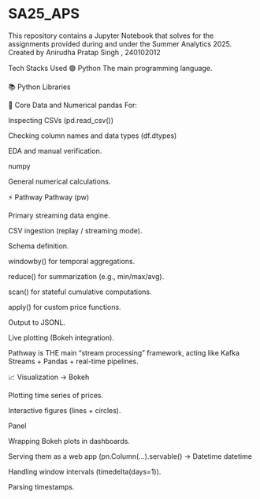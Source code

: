# SA25_APS
This repository contains a Jupyter Notebook that solves for the assignments provided during and under the Summer Analytics 2025. Created by Anirudha Pratap Singh , 240102012

Tech Stacks Used
🟢 Python
The main programming language.

📚 Python Libraries


🌟 Core Data and Numerical
pandas
For:

Inspecting CSVs (pd.read_csv())

Checking column names and data types (df.dtypes)

EDA and manual verification.

numpy

General numerical calculations.

⚡ Pathway
Pathway (pw)

Primary streaming data engine.

CSV ingestion (replay / streaming mode).

Schema definition.

windowby() for temporal aggregations.

reduce() for summarization (e.g., min/max/avg).

scan() for stateful cumulative computations.

apply() for custom price functions.

Output to JSONL.

Live plotting (Bokeh integration).

Pathway is THE main “stream processing” framework, acting like Kafka Streams + Pandas + real-time pipelines.

📈 Visualization
-> Bokeh

Plotting time series of prices.

Interactive figures (lines + circles).

Panel

Wrapping Bokeh plots in dashboards.

Serving them as a web app (pn.Column(...).servable()
  -> Datetime
datetime

Handling window intervals (timedelta(days=1)).

Parsing timestamps.

